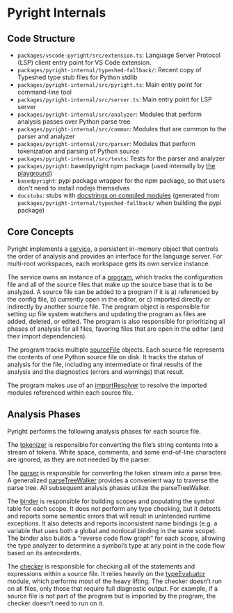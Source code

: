# Pyright Internals

## Code Structure

* `packages/vscode-pyright/src/extension.ts`: Language Server Protocol (LSP) client entry point for VS Code extension.
* `packages/pyright-internal/typeshed-fallback/`: Recent copy of Typeshed type stub files for Python stdlib
* `packages/pyright-internal/src/pyright.ts`: Main entry point for command-line tool
* `packages/pyright-internal/src/server.ts`: Main entry point for LSP server
* `packages/pyright-internal/src/analyzer`: Modules that perform analysis passes over Python parse tree
* `packages/pyright-internal/src/common`: Modules  that are common to the parser and analyzer
* `packages/pyright-internal/src/parser`: Modules that perform tokenization and parsing of Python source
* `packages/pyright-internal/src/tests`: Tests for the parser and analyzer
* `packages/pyright`: basedpyright npm package (used internally by [the playground](http://basedpyright.com))
* `basedpyright`: pypi package wrapper for the npm package, so that users don't need to install nodejs themselves
* `docstubs`: stubs with [docstrings on compiled modules](https://docs.basedpyright.com/#/?id=docstrings-for-compiled-builtin-modules) (generated from `packages/pyright-internal/typeshed-fallback/` when building the pypi package)

## Core Concepts

Pyright implements a [service](https://github.com/microsoft/pyright/blob/main/packages/pyright-internal/src/analyzer/service.ts), a persistent in-memory object that controls the order of analysis and provides an interface for the language server. For multi-root workspaces, each workspace gets its own service instance.

The service owns an instance of a [program](https://github.com/microsoft/pyright/blob/main/packages/pyright-internal/src/analyzer/program.ts), which tracks the configuration file and all of the source files that make up the source base that is to be analyzed. A source file can be added to a program if it is a) referenced by the config file, b) currently open in the editor, or c) imported directly or indirectly by another source file. The program object is responsible for setting up file system watchers and updating the program as files are added, deleted, or edited. The program is also responsible for prioritizing all phases of analysis for all files, favoring files that are open in the editor (and their import dependencies).

The program tracks multiple [sourceFile](https://github.com/microsoft/pyright/blob/main/packages/pyright-internal/src/analyzer/sourceFile.ts) objects. Each source file represents the contents of one Python source file on disk. It tracks the status of analysis for the file, including any intermediate or final results of the analysis and the diagnostics (errors and warnings) that result.

The program makes use of an [importResolver](https://github.com/microsoft/pyright/blob/main/packages/pyright-internal/src/analyzer/importResolver.ts) to resolve the imported modules referenced within each source file.


## Analysis Phases

Pyright performs the following analysis phases for each source file.

The [tokenizer](https://github.com/microsoft/pyright/blob/main/packages/pyright-internal/src/parser/tokenizer.ts) is responsible for converting the file’s string contents into a stream of tokens. White space, comments, and some end-of-line characters are ignored, as they are not needed by the parser.

The [parser](https://github.com/microsoft/pyright/blob/main/packages/pyright-internal/src/parser/parser.ts) is responsible for converting the token stream into a parse tree. A generalized [parseTreeWalker](https://github.com/microsoft/pyright/blob/main/packages/pyright-internal/src/analyzer/parseTreeWalker.ts) provides a convenient way to traverse the parse tree. All subsequent analysis phases utilize the parseTreeWalker.

The [binder](https://github.com/microsoft/pyright/blob/main/packages/pyright-internal/src/analyzer/binder.ts) is responsible for building scopes and populating the symbol table for each scope. It does not perform any type checking, but it detects and reports some semantic errors that will result in unintended runtime exceptions. It also detects and reports inconsistent name bindings (e.g. a variable that uses both a global and nonlocal binding in the same scope). The binder also builds a “reverse code flow graph” for each scope, allowing the type analyzer to determine a symbol’s type at any point in the code flow based on its antecedents.

The [checker](https://github.com/microsoft/pyright/blob/main/packages/pyright-internal/src/analyzer/checker.ts) is responsible for checking all of the statements and expressions within a source file. It relies heavily on the [typeEvaluator](https://github.com/microsoft/pyright/blob/main/packages/pyright-internal/src/analyzer/typeEvaluator.ts) module, which performs most of the heavy lifting. The checker doesn’t run on all files, only those that require full diagnostic output. For example, if a source file is not part of the program but is imported by the program, the checker doesn’t need to run on it.

